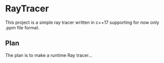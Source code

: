 # RayTracer
This project is a simple ray tracer written in c++17 supporting for now only .ppm file format.
## Plan
The plan is to make a runtime Ray tracer...

